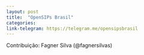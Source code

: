 ```yaml
---
layout: post
title:  "OpenSIPs Brasil"
categories: 
link-telegram: https://telegram.me/opensipsbrasil
---
```

Contribuição: Fagner Silva (@fagnersilvas)

